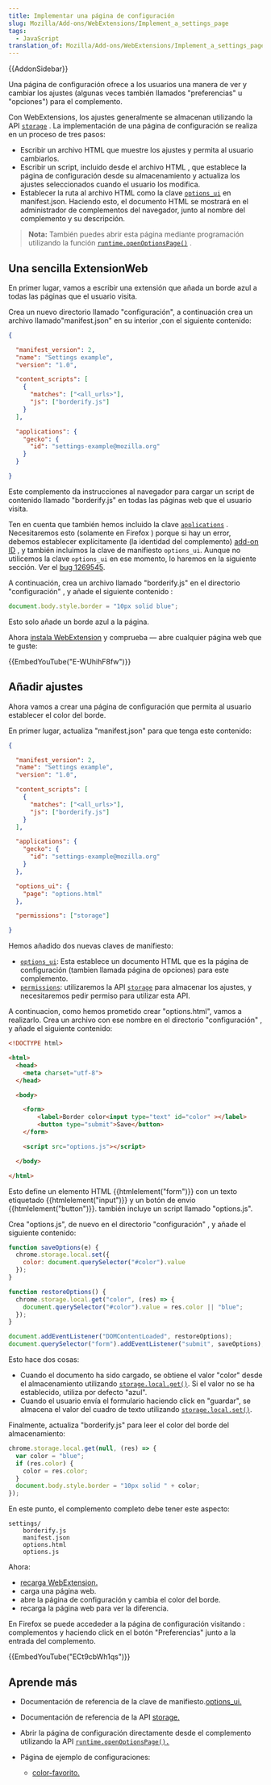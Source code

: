 ```yaml
---
title: Implementar una página de configuración
slug: Mozilla/Add-ons/WebExtensions/Implement_a_settings_page
tags:
  - JavaScript
translation_of: Mozilla/Add-ons/WebExtensions/Implement_a_settings_page
---
```


{{AddonSidebar}}

Una página de configuración ofrece a los usuarios una manera de ver y cambiar los ajustes (algunas veces también llamados "preferencias" u "opciones") para el complemento.

Con WebExtensions, los ajustes generalmente se almacenan utilizando la API [`storage`](/es/docs/Mozilla/Add-ons/WebExtensions/API/storage) . La implementación de una página de configuración se realiza en un proceso de tres pasos:

- Escribir un archivo HTML que muestre los ajustes y permita al usuario cambiarlos.
- Escribir un script, incluido desde el archivo HTML , que establece la página de configuración desde su almacenamiento y actualiza los ajustes seleccionados cuando el usuario los modifica.
- Establecer la ruta al archivo HTML como la clave [`options_ui`](/es/docs/Mozilla/Add-ons/WebExtensions/manifest.json/options_ui) en manifest.json. Haciendo esto, el documento HTML se mostrará en el administrador de complementos del navegador, junto al nombre del complemento y su descripción.

> **Nota:** También puedes abrir esta página mediante programación utilizando la función [`runtime.openOptionsPage()`](/es/docs/Mozilla/Add-ons/WebExtensions/API/runtime/openOptionsPage) .

## Una sencilla ExtensionWeb

En primer lugar, vamos a escribir una extensión que añada un borde azul a todas las páginas que el usuario visita.

Crea un nuevo directorio llamado "configuración", a continuación crea un archivo llamado"manifest.json" en su interior ,con el siguiente contenido:

```json
{

  "manifest_version": 2,
  "name": "Settings example",
  "version": "1.0",

  "content_scripts": [
    {
      "matches": ["<all_urls>"],
      "js": ["borderify.js"]
    }
  ],

  "applications": {
    "gecko": {
      "id": "settings-example@mozilla.org"
    }
  }

}
```

Este complemento da instrucciones al navegador para cargar un script de contenido llamado "borderify.js" en todas las páginas web que el usuario visita.

Ten en cuenta que también hemos incluido la clave [`applications`](/es/docs/Mozilla/Add-ons/WebExtensions/manifest.json/applications) . Necesitaremos esto (solamente en Firefox ) porque si hay un error, debemos establecer explícitamente (la identidad del complemento) [add-on ID](/es/docs/Mozilla/Add-ons/WebExtensions/WebExtensions_and_the_Add-on_ID) , y también incluimos la clave de manifiesto `options_ui`. Aunque no utilicemos la clave `options_ui` en ese momento, lo haremos en la siguiente sección. Ver el [bug 1269545](https://bugzilla.mozilla.org/show_bug.cgi?id=1269454).

A continuación, crea un archivo llamado "borderify.js" en el directorio "configuración" , y añade el siguiente contenido :

```js
document.body.style.border = "10px solid blue";
```

Esto solo añade un borde azul a la página.

Ahora [instala WebExtension](/es/Add-ons/WebExtensions/Temporary_Installation_in_Firefox) y comprueba — abre cualquier página web que te guste:

{{EmbedYouTube("E-WUhihF8fw")}}

## Añadir ajustes

Ahora vamos a crear una página de configuración que permita al usuario establecer el color del borde.

En primer lugar, actualiza "manifest.json" para que tenga este contenido:

```json
{

  "manifest_version": 2,
  "name": "Settings example",
  "version": "1.0",

  "content_scripts": [
    {
      "matches": ["<all_urls>"],
      "js": ["borderify.js"]
    }
  ],

  "applications": {
    "gecko": {
      "id": "settings-example@mozilla.org"
    }
  },

  "options_ui": {
    "page": "options.html"
  },

  "permissions": ["storage"]

}
```

Hemos añadido dos nuevas claves de manifiesto:

- [`options_ui`](/es/docs/Mozilla/Add-ons/WebExtensions/manifest.json/options_ui): Esta establece un documento HTML que es la página de configuración (tambien llamada página de opciones) para este complemento.
- [`permissions`](/es/docs/Mozilla/Add-ons/WebExtensions/manifest.json/permissions): utilizaremos la API [`storage`](/es/docs/Mozilla/Add-ons/WebExtensions/API/storage) para almacenar los ajustes, y necesitaremos pedir permiso para utilizar esta API.

A continuacion, como hemos prometido crear "options.html", vamos a realizarlo. Crea un archivo con ese nombre en el directorio "configuración" , y añade el siguiente contenido:

```html
<!DOCTYPE html>

<html>
  <head>
    <meta charset="utf-8">
  </head>

  <body>

    <form>
        <label>Border color<input type="text" id="color" ></label>
        <button type="submit">Save</button>
    </form>

    <script src="options.js"></script>

  </body>

</html>
```

Esto define un elemento HTML {{htmlelement("form")}} con un texto etiquetado {{htmlelement("input")}} y un botón de envio {{htmlelement("button")}}. también incluye un script llamado "options.js".

Crea "options.js", de nuevo en el directorio "configuración" , y añade el siguiente contenido:

```js
function saveOptions(e) {
  chrome.storage.local.set({
    color: document.querySelector("#color").value
  });
}

function restoreOptions() {
  chrome.storage.local.get("color", (res) => {
    document.querySelector("#color").value = res.color || "blue";
  });
}

document.addEventListener("DOMContentLoaded", restoreOptions);
document.querySelector("form").addEventListener("submit", saveOptions);
```

Esto hace dos cosas:

- Cuando el documento ha sido cargado, se obtiene el valor "color" desde el almacenamiento utilizando [`storage.local.get()`](/es/docs/Mozilla/Add-ons/WebExtensions/API/storage/StorageArea/get). Si el valor no se ha establecido, utiliza por defecto "azul".
- Cuando el usuario envía el formulario haciendo click en "guardar", se almacena el valor del cuadro de texto utilizando [`storage.local.set()`](/es/docs/Mozilla/Add-ons/WebExtensions/API/storage/StorageArea/set).

Finalmente, actualiza "borderify.js" para leer el color del borde del almacenamiento:

```js
chrome.storage.local.get(null, (res) => {
  var color = "blue";
  if (res.color) {
    color = res.color;
  }
  document.body.style.border = "10px solid " + color;
});
```

En este punto, el complemento completo debe tener este aspecto:

```
settings/
    borderify.js
    manifest.json
    options.html
    options.js
```

Ahora:

- [recarga WebExtension.](/es/Add-ons/WebExtensions/Temporary_Installation_in_Firefox#Reloading_a_temporary_add-on)
- carga una página web.
- abre la página de configuración y cambia el color del borde.
- recarga la página web para ver la diferencia.

En Firefox se puede accededer a la página de configuración visitando : complementos y haciendo click en el botón "Preferencias" junto a la entrada del complemento.

{{EmbedYouTube("ECt9cbWh1qs")}}

## Aprende más

- Documentación de referencia de la clave de manifiesto.[options_ui.](/es/docs/Mozilla/Add-ons/WebExtensions/manifest.json/options_ui)
- Documentación de referencia de la API [storage.](/es/docs/Mozilla/Add-ons/WebExtensions/API/storage)
- Abrir la página de configuración directamente desde el complemento utilizando la API [`runtime.openOptionsPage().`](/es/docs/Mozilla/Add-ons/WebExtensions/API/runtime/openOptionsPage)
- Página de ejemplo de configuraciones:

  - [color-favorito.](https://github.com/mdn/webextensions-examples/tree/master/favourite-colour)
